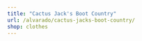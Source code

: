 ```yaml
---
title: "Cactus Jack's Boot Country"
url: /alvarado/cactus-jacks-boot-country/
shop: clothes
---
```

